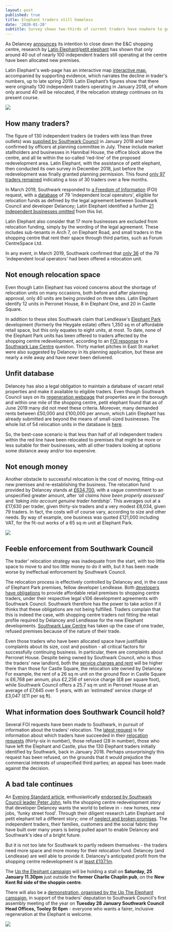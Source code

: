 ```yaml
---
layout: post
published: true
title: Elephant traders still homeless
date: '2020-01-20'
subtitle: Survey shows two-thirds of current traders have nowhere to go
---
```

As Delancey [announces](https://www.london-se1.co.uk/news/view/10081) its intention to close down the E&C shopping centre, research by [Latin Elephant](https://latinelephant.org/)/[petit elephant](https://twitter.com/elephant_petit/status/1118825370017386496) has shown that only around 40 out of nearly 100 independent traders still operating at the centre have been allocated new premises.

Latin Elephant's web-page has an interactive map [interactive map](https://latinelephant.org/map/#Q5), accompanied by supporting evidence, which narrates the decline in trader's numbers, up to late spring 2019.  Latin Elephant’s figures show that there were originally 130 independent traders operating in January 2018, of whom only around 40 will be relocated, if the relocation strategy continues on its present course.  

![](http://35percent.org/img/latinelephantmap.png)

## How many traders?

The figure of 130 independent traders (ie traders with less than three outlets) was [supplied by Southwark Council](https://pbs.twimg.com/media/DwEQ6HqW0AEbC6W.jpg:large) in January 2018 and later confirmed by officers at planning committee in July.  These include market stallholders and businesses in Hannibal House, the office block above the centre, and all lie within the so-called 'red-line' of the proposed redevelopment area.  Latin Elephant, with the assistance of petit elephant, then conducted its own survey in December 2018, just before the redevelopment was finally granted planning permission. This found [only 97 traders remained]( https://latinelephant.org/map/#Q1) indicating a loss of 30 traders over a few months.

In March 2019, Southwark responded to [a Freedom of Information](https://www.whatdotheyknow.com/request/independently_owned_retail_busin?nocache=incoming-1334948#incoming-1334948) (FOI) request, with a [database](https://www.whatdotheyknow.com/request/555280/response/1334948/attach/2/190321%20For%20FOI%20EC%20traders.pdf%201037530.pdf) of 79 'independent local operators', eligible for relocation funds as defined by the legal agreement between Southwark Council and developer Delancey; Latin Elephant identified a further [21 independent businesses omitted](https://latinelephant.org/map/#Q7) from this list.  

Latin Elephant also consider that 17 more businesses are excluded from relocation funding, simply by the wording of the legal agreement. These includes sub-tenants in Arch 7, on Elephant Road, and small traders in the shopping centre that rent their space through third parties, such as Forum CentreSpace Ltd.

In any event, in March 2019, Southwark confirmed that [only 36](https://twitter.com/kieronjwilliams/status/1108781273630289920?s=12) of the 79 'independent local operators' had been offered a relocation unit.

<script type="text/javascript" src="https://www.gstatic.com/charts/loader.js"></script>
<link href="https://cdn.datatables.net/1.10.19/css/jquery.dataTables.min.css" rel="stylesheet">

<div id='visualization' style="width: 100%, height: 100%"></div>

<script>

google.charts.load('current', {packages: ['corechart']});
google.charts.setOnLoadCallback(drawAnnotations);

function drawAnnotations() {
// Create and populate the data table.
var data = new google.visualization.DataTable();

data.addColumn('date', 'Date');
data.addColumn('number', 'Independent businesses');
data.addColumn({type: 'string', role: 'annotation'});
data.addColumn({type: 'string', role:'tooltip', 'p': {'html': true}});
data.addRow([new Date(2018, 0, 18), 130, '130', createCustomMessage(130, 'Date: January 2018<br>Source: Southwark Council email to Latin Elephant')])
data.addRow([new Date(2018, 11, 12), 79, '79', createCustomMessage(79, 'Date: 12 Dec 2018 (Planning Subcommittee B)<br>Source: Freedom of Information Request')])
data.addRow([new Date(2019, 2, 21), 36, '36', createCustomMessage(36, 'Date: 21 March 2019<br>Traders with relocation space as of April 2019')])

// // Create and draw the visualization.
  
  var options = {title: 'Southwark Council figures of independent businesses over time',
  //width: 100%, 
  height: 400,
  //colors: ['#fb9a99'],
  chartArea: {left:50, width: "60%", height: "70%" },
  vAxis: {title: "Businesses"},
  //hAxis: {title: "Time"},
  lineWidth: 1,
  tooltip: { isHtml: true },
  legend:'none'
  };
var chart = new google.visualization.ScatterChart(document.getElementById('visualization'));
chart.draw(data, options);

function resizeHandler() {
chart.draw(data, options); 
};

if (window.addEventListener){
window.addEventListener('resize', resizeHandler, false);
}
else if (window.attachEvent){
window.attachEvent('onresize', resizeHandler);
}
}

function createCustomMessage(totalTraders, message){
return '<div style="padding:5px 5px 5px 5px; font-family: Arial; font-size:12px">Businesses: <b>' + totalTraders+ '</b><br>' + message + '</div>';
}
</script>

## Not enough relocation space

Even though Latin Elephant has voiced concerns about the shortage of relocation units on many occasions, both before and after planning approval, only 40 units are being provided on three sites.  Latin Elephant identify 12 units in  Perronet House, 8 in Elephant One, and 20 in Castle Square. 

In addition to these sites Southwark claim that Lendlease's [Elephant Park](https://www.elephantpark.co.uk/about-elephant-park/) development (formerly the Heygate estate) offers 1,350 sq m of affordable retail space, but this only equates to eight units, at most.  To date, none of the Elephant Park units has been offered to traders affected by the shopping centre redevelopment, according to an [FOI response](https://docdro.id/R6YTe4e) to a [Southwark Law Centre](http://www.southwarklawcentre.org.uk/) question.  Thirty market pitches in East St market were also suggested by Delancey in its planning application, but these are nearly a mile away and have never been delivered. 

## Unfit database

Delancey has also a legal obligation to maintain a database of vacant retail properties and make it available to eligible traders. Even though Southwark Council says on its [regeneration webpage](https://www.southwark.gov.uk/regeneration/elephant-and-castle?chapter=20) that properties are in the borough and within one mile of the shopping centre, petit elephant found that as of June 2019 many did not meet these criteria. Moreover, many demanded rents between £50,000 and £100,000 per annum, which Latin Elephant has already submitted are beyond the means of small-sized businesses.  The whole list of 54 relocation units in the database is [here](https://twitter.com/elephant_petit/status/1135529323220176896).

So, the best-case scenario is that less than half of all independent traders within the red line have been relocated to premises that might be more or less suitable for their businesses, with all other traders looking at options some distance away and/or too expensive.

## Not enough money

Another obstacle to successful relocation is the cost of moving, fitting-out new premises and re-establishing the business.  The relocation fund provided by Delancey stands at [£634,700](https://www.southwark.gov.uk/regeneration/elephant-and-castle?chapter=20), with a vague commitment to an unspecified greater amount, after _‘all claims have been properly assessed’_ and _‘taking into account genuine trader hardship’_.  This averages out at a £17,630 per trader, given thirty-six traders and a very modest £8,034, given 79 traders.  In fact, the costs will of course vary, according to size and other needs. By way of example, one business was quoted £121,000 including VAT, for the fit-out works of a 65 sq m unit at Elephant Park.

![](http://35percent.org/img/traderscomp.jpeg)

## Feeble enforcement from Southwark Council

The trader' relocation strategy was inadequate from the start, with too little space to move to and too little money to do it with, but it has been made worse by ineffectual enforcement by  Southwark Council.

The relocation process is effectively controlled by Delancey and, in the case of Elephant Park premises, fellow developer Lendlease. Both [developers have obligations](https://www.southwark.gov.uk/regeneration/elephant-and-castle?chapter=20) to provide affordable retail premises to shopping centre traders, under their respective legal s106 development agreements with Southwark Council.  Southwark therefore has the power to take action if it thinks that these obligations are not being fulfilled.  Traders complain that this is indeed the case, with shopping centre traders not fitting the retail profile required by Delancey and Lendlease for the new Elephant developments.  [Southwark Law Centre](http://www.southwarklawcentre.org.uk/) has taken up the case of one trader, refused premises because of the nature of their trade.

Even those traders who have been allocated space have justifiable complaints about its size, cost and position - all critical factors for successfully continuing business. In particular, there are complaints about Perronet House.  Despite being owned by Southwark Council, who is thus the traders' new landlord, both the [service charges and rent](https://docdro.id/5AQJ8yg) will be higher there than those for Castle Square, the relocation site owned by Delancey. For example, the rent of a 26 sq m unit on the ground floor in Castle Square is £6,768 per annum, plus £2,256 of service charge (£8 per square foot), while Southwark Council offers a 25.7 sq m unit in Perronet House at an average of £7,645 over 5 years, with an ‘estimated’ service charge of £3,047 (£11 per sq ft).

## What information does Southwark Council hold?

Several FOI requests have been made to Southwark, in pursuit of information about the traders' relocation. The [latest request](https://www.whatdotheyknow.com/request/independent_traders_in_elephant?unfold=1#incoming-1456513) is for information about which traders have succeeded in their [relocation requests](https://www.scribd.com/document/443429607/Summary-of-the-allocation-process) (thirty-six in number), those refused (28 in number), those who have left the Elephant and Castle, plus the 130 Elephant traders initially identified by Southwark, back in January 2018.  Perhaps unsurprisingly this request has been refused, on the grounds that it would prejudice the commercial interests of unspecified third parties; an appeal has been made against the decision.

## A bad tale continues

An [Evening Standard article](https://www.homesandproperty.co.uk/area-guides/southwark-borough/elephant-and-castle/living-in-elephant-castle-area-guide-to-homes-schools-and-transport-links-a135826.html), enthusiastically [endorsed by Southwark Council leader Peter John](https://twitter.com/peterjohn6/status/1214971921277890560), tells the shopping centre redevelopment story that developer Delancey wants the world  to believe in - new homes, new jobs, 'funky street food'.  Through their diligent research Latin Elephant and petit elephant tell a different story; one of [neglect and broken promises](http://35percent.org/2017-04-02-traders-charter-broken-promises/). The independent  traders, their families, customers and the social fabric they have built over many years is being pulled apart to enable Delancey and Southwark's idea of a bright future. 

But it is not too late for Southwark to partly redeem themselves - the traders need more space and more money for their relocation fund.  Delancey (and Lendlease) are well able to provide it.  Delancey's anticipated profit from the shopping centre redevelopment is at [least £137.1m](http://35percent.org/2018-07-02-viability-and-delancey/).

The [Up the Elephant campaign](https://twitter.com/UpTheElephant_) will be holding a stall on **Saturday, 25 January 11.30pm** just outside the **former Charlie Chaplin pub**, on the **New Kent Rd side of the shoppin centre**.

There will also be a [demonstration, organised by the Up The Elephant campaign](https://twitter.com/UpTheElephant_), in support of the traders' deputation to Southwark Council's first assembly meeting of the year on **Tuesday 28 January Southwark Council Head Offices, Tooley St 6pm** - everyone who wants a fairer, inclusive regeneration at the Elephant is welcome.

![](http://35percent.org/img/jan2020protest.jpg)

